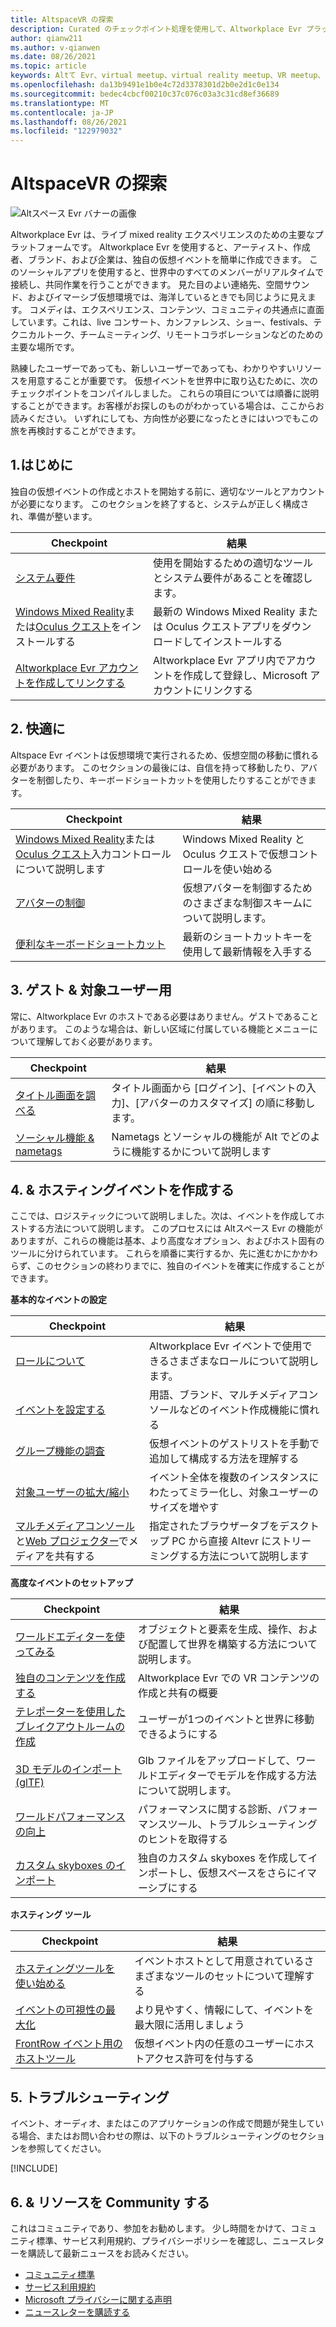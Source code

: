 ```yaml
---
title: AltspaceVR の探索
description: Curated のチェックポイント処理を使用して、Altworkplace Evr プラットフォームで仮想イベントの作成とホスティングを開始します。
author: qianw211
ms.author: v-qianwen
ms.date: 08/26/2021
ms.topic: article
keywords: Altて Evr、virtual meetup、virtual reality meetup、VR meetup、virtual reality プラットフォーム、VR プラットフォーム、イマーシブ仮想イベント、イマーシブ VR イベント、virtual reality イベント、VR イベント、VR 世界ビル、イマーシブ VR エクスペリエンス、ソーシャル VR、ソーシャル VR プラットフォーム、VR イベントホスティング、ソーシャル仮想現実、virtual reality イベントホスト
ms.openlocfilehash: da13b9491e1b0e4c72d3378301d2b0e2d1c0e134
ms.sourcegitcommit: bedec4cbcf00210c37c076c03a3c31cd8ef36689
ms.translationtype: MT
ms.contentlocale: ja-JP
ms.lasthandoff: 08/26/2021
ms.locfileid: "122979032"
---
```

# <a name="exploring-altspacevr"></a>AltspaceVR の探索

![Altスペース Evr バナーの画像](images/altspace-vr-banner.png)

Altworkplace Evr は、ライブ mixed reality エクスペリエンスのための主要なプラットフォームです。 Altworkplace Evr を使用すると、アーティスト、作成者、ブランド、および企業は、独自の仮想イベントを簡単に作成できます。 このソーシャルアプリを使用すると、世界中のすべてのメンバーがリアルタイムで接続し、共同作業を行うことができます。 見た目のよい連絡先、空間サウンド、およびイマーシブ仮想環境では、海洋しているときでも同じように見えます。 コメディは、エクスペリエンス、コンテンツ、コミュニティの共通点に直面しています。これは、live コンサート、カンファレンス、ショー、festivals、テクニカルトーク、チームミーティング、リモートコラボレーションなどのための主要な場所です。  

熟練したユーザーであっても、新しいユーザーであっても、わかりやすいリソースを用意することが重要です。 仮想イベントを世界中に取り込むために、次のチェックポイントをコンパイルしました。 これらの項目については順番に説明することができます。お客様がお探しのものがわかっている場合は、ここからお読みください。 いずれにしても、方向性が必要になったときにはいつでもこの旅を再検討することができます。

## <a name="1-getting-started"></a>1.はじめに

独自の仮想イベントの作成とホストを開始する前に、適切なツールとアカウントが必要になります。 このセクションを終了すると、システムが正しく構成され、準備が整います。

|  Checkpoint  |  結果  |
| --- | --- |
| [システム要件](getting-started/system-requirements.md) | 使用を開始するための適切なツールとシステム要件があることを確認します。 |
| [Windows Mixed Reality](getting-started/wmr-installation.md)または[Oculus クエスト](getting-started/oculus-installation.md)をインストールする| 最新の Windows Mixed Reality または Oculus クエストアプリをダウンロードしてインストールする |
| [Altworkplace Evr アカウントを作成してリンクする](getting-started/creating-and-linking-accounts.md) | Altworkplace Evr アプリ内でアカウントを作成して登録し、Microsoft アカウントにリンクする|

## <a name="2-getting-comfortable"></a>2. 快適に

Altspace Evr イベントは仮想環境で実行されるため、仮想空間の移動に慣れる必要があります。 このセクションの最後には、自信を持って移動したり、アバターを制御したり、キーボードショートカットを使用したりすることができます。

|  Checkpoint  |  結果  |
| --- | --- |
| [Windows Mixed Reality](getting-started/wmr-controls.md)または[Oculus クエスト](getting-started/oculus-controls.md)入力コントロールについて説明します | Windows Mixed Reality と Oculus クエストで仮想コントロールを使い始める |
| [アバターの制御](getting-started/avatar-controls.md) | 仮想アバターを制御するためのさまざまな制御スキームについて説明します。 |
| [便利なキーボードショートカット](getting-started/keyboard-shortcuts.md) | 最新のショートカットキーを使用して最新情報を入手する |

## <a name="3-for-guests--audiences"></a>3. ゲスト & 対象ユーザー用

常に、Altworkplace Evr のホストである必要はありません。ゲストであることがあります。 このような場合は、新しい区域に付属している機能とメニューについて理解しておく必要があります。

|  Checkpoint  |  結果  |
| --- | --- |
| [タイトル画面を調べる](community/exploring-title-screen.md) | タイトル画面から [ログイン]、[イベントの入力]、[アバターのカスタマイズ] の順に移動します。 |
| [ソーシャル機能 & nametags](faqs/nametags.md) | Nametags とソーシャルの機能が Alt でどのように機能するかについて説明します |

## <a name="4-creating--hosting-events"></a>4. & ホスティングイベントを作成する

ここでは、ロジスティックについて説明しました。次は、イベントを作成してホストする方法について説明します。 このプロセスには Altスペース Evr の機能がありますが、これらの機能は基本、より高度なオプション、およびホスト固有のツールに分けられています。 これらを順番に実行するか、先に進むかにかかわらず、このセクションの終わりまでに、独自のイベントを確実に作成することができます。

**基本的なイベントの設定**

|  Checkpoint  |  結果  |
| --- | --- |
| [ロールについて](getting-started/roles.md) | Altworkplace Evr イベントで使用できるさまざまなロールについて説明します。 |
| [イベントを設定する](tutorials/creating-an-event.md) | 用語、ブランド、マルチメディアコンソールなどのイベント作成機能に慣れる |
| [グループ機能の調査](tutorials/group-features.md) | 仮想イベントのゲストリストを手動で追加して構成する方法を理解する |
| [対象ユーザーの拡大/縮小](faqs/scaling-audiences.md) | イベント全体を複数のインスタンスにわたってミラー化し、対象ユーザーのサイズを増やす |
| [マルチメディアコンソール](tutorials/multimedia-console.md)と[Web プロジェクター](tutorials/web-projector-streaming.md)でメディアを共有する | 指定されたブラウザータブをデスクトップ PC から直接 Altevr にストリーミングする方法について説明します |

**高度なイベントのセットアップ**

|  Checkpoint  |  結果  |
| --- | --- |
| [ワールドエディターを使ってみる](world-building/world-editor-getting-started.md) | オブジェクトと要素を生成、操作、および配置して世界を構築する方法について説明します。 |
| [独自のコンテンツを作成する](community/creating-content.md) | Altworkplace Evr での VR コンテンツの作成と共有の概要 |
| [テレポーターを使用したブレイクアウトルームの作成](tutorials/teleporting.md) | ユーザーが1つのイベントと世界に移動できるようにする |
| [3D モデルのインポート (glTF)](world-building/importing-models.md) | Glb ファイルをアップロードして、ワールドエディターでモデルを作成する方法について説明します。 |
| [ワールドパフォーマンスの向上](world-building/improving-performance.md) | パフォーマンスに関する診断、パフォーマンスツール、トラブルシューティングのヒントを取得する |
| [カスタム skyboxes のインポート](world-building/uploading-custom-skyboxes.md) | 独自のカスタム skyboxes を作成してインポートし、仮想スペースをさらにイマーシブにする |

**ホスティング ツール**

|  Checkpoint  |  結果  |
| --- | --- |
| [ホスティングツールを使い始める](tutorials/host-tools-overview.md) | イベントホストとして用意されているさまざまなツールのセットについて理解する |
| [イベントの可視性の最大化](tutorials/main-events.md) | より見やすく、情報にして、イベントを最大限に活用しましょう |
| [FrontRow イベント用のホストツール](tutorials/host-tools-for-events.md) | 仮想イベント内の任意のユーザーにホストアクセス許可を付与する |

## <a name="5-troubleshooting"></a>5. トラブルシューティング

イベント、オーディオ、またはこのアプリケーションの作成で問題が発生している場合、またはお問い合わせの際は、以下のトラブルシューティングのセクションを参照してください。 

[!INCLUDE[](includes/troubleshooting.md)]

## <a name="6-community--resources"></a>6. & リソースを Community する

これはコミュニティであり、参加をお勧めします。 少し時間をかけて、コミュニティ標準、サービス利用規約、プライバシーポリシーを確認し、ニュースレターを購読して最新ニュースをお読みください。

* [コミュニティ標準](community/community-standards.md)
* [サービス利用規約](community/terms-of-service.md)
* [Microsoft プライバシーに関する声明](https://privacy.microsoft.com/privacystatement)
* [ニュースレターを購読する](community/newsletter-subscriptions.md)